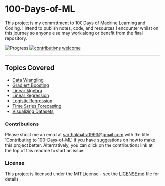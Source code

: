 # 100-Days-of-ML

This project is my committment to 100 Days of Machine Learning and Coding. I intend to publish notes, code, and resources I encounter whilst on this journey so anyone else may work along or benefit from the final repository.

![Progress](http://progressed.io/bar/15?title=progress)  [![contributions welcome](https://img.shields.io/badge/contributions-welcome-brightgreen.svg?style=flat)](https://github.com/sarthakbatragatech/100-Days-of-ML/issues)  

- - - -

## Topics Covered

* [Data Wrangling](https://github.com/sarthakbatragatech/100-Days-of-ML/tree/master/Data-Wrangling)
* [Gradient Boosting](https://github.com/sarthakbatragatech/100-Days-of-ML/tree/master/Gradient-Boosting)
* [Linear Algebra](https://github.com/sarthakbatragatech/100-Days-of-ML/tree/master/Linear-Algebra)
* [Linear Regression](https://github.com/sarthakbatragatech/100-Days-of-ML/tree/master/Linear-Regression)
* [Logistic Regression](https://github.com/sarthakbatragatech/100-Days-of-ML/tree/master/Logistic-Regression)
* [Time Series Forecasting](https://github.com/sarthakbatragatech/100-Days-of-ML/tree/master/Time-Series-Forecasting)
* [Visualizing Datasets](https://github.com/sarthakbatragatech/100-Days-of-ML/tree/master/Visualizing-Datasets)

### Contributions

 Please shoot me an email at sarthakbatra1993@gmail.com with the title 'Contributing to 100-Days-of-ML' if you have suggestions on how to make this project better. Alternatively, you can click on the contributions link at the top of this readme to start an issue.

### License

This project is licensed under the MIT License - see the [LICENSE.md](LICENSE.md) file for details